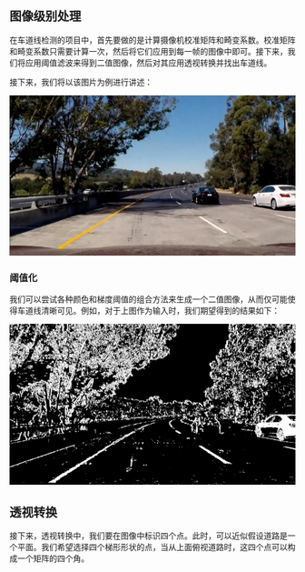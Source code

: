 ## 图像级别处理

在车道线检测的项目中，首先要做的是计算摄像机校准矩阵和畸变系数。校准矩阵和畸变系数只需要计算一次，然后将它们应用到每一帧的图像中即可。接下来，我们将应用阈值滤波来得到二值图像，然后对其应用透视转换并找出车道线。

接下来，我们将以该图片为例进行讲述：

![](/assets/74.jpg)

### 阈值化

我们可以尝试各种颜色和梯度阈值的组合方法来生成一个二值图像，从而仅可能使得车道线清晰可见。例如，对于上图作为输入时，我们期望得到的结果如下：

![](/assets/75.jpg)

## 透视转换

接下来，透视转换中，我们要在图像中标识四个点。此时，可以近似假设道路是一个平面。我们希望选择四个梯形形状的点，当从上面俯视道路时，这四个点可以构成一个矩阵的四个角。






